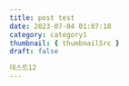 ```yaml
---
title: post test
date: 2023-07-04 01:07:18
category: category1
thumbnail: { thumbnailSrc }
draft: false

테스트12
---
```


